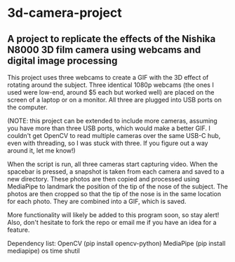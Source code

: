# 3d-camera-project

## A project to replicate the effects of the Nishika N8000 3D film camera using webcams and digital image processing

This project uses three webcams to create a GIF with the 3D effect of rotating around the subject. Three identical 1080p webcams
(the ones I used were low-end, around $5 each but worked well) are placed on the screen of a laptop or on a monitor. All three are
plugged into USB ports on the computer.

(NOTE: this project can be extended to include more cameras, assuming you have more than three USB ports, which would make a better GIF. 
I couldn't get OpenCV to read multiple cameras over the same USB-C hub, even with threading, so I was stuck with three. 
If you figure out a way around it, let me know!)

When the script is run, all three cameras start capturing video. When the spacebar is pressed, a snapshot is taken from each camera
and saved to a new directory. These photos are then copied and processed using MediaPipe to landmark the position of the tip of the
nose of the subject. The photos are then cropped so that the tip of the nose is in the same location for each photo. They are
combined into a GIF, which is saved.

More functionality will likely be added to this program soon, so stay alert! Also, don't hesitate to fork the repo or email me if you have 
an idea for a feature.

Dependency list:
OpenCV (pip install opencv-python)
MediaPipe (pip install mediapipe)
os
time
shutil
